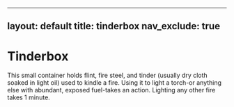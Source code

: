 
---
layout: default
title: tinderbox
nav_exclude: true
---

# Tinderbox

This small container holds flint, fire steel, and tinder (usually dry cloth soaked in light oil) used to kindle a fire. Using it to light a torch-or anything else with abundant, exposed fuel-takes an action. Lighting any other fire takes 1 minute.

